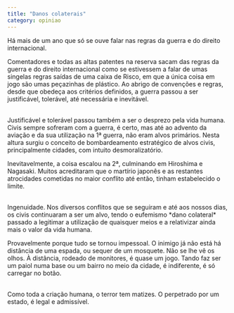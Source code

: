 ```yaml
---
title: "Danos colaterais"
category: opiniao
---
```


Há mais de um ano que só se ouve falar nas regras da guerra e do direito internacional. 

Comentadores e todas as altas patentes na reserva sacam das regras da guerra e do direito internacional como se estivessem a falar de umas singelas regras saídas de uma caixa de Risco, em que a única coisa em jogo são umas peçazinhas de plástico.
Ao abrigo de convenções e regras, desde que obedeça aos critérios definidos, a guerra passou a ser justificável, tolerável, até necessária e inevitável.

<br/>
Justificável e tolerável passou também a ser o desprezo pela vida humana.
Civis sempre sofreram com a guerra, é certo, mas até ao advento da aviação e da sua utilização na 1ª guerra, não eram alvos primários. Nesta altura surgiu o conceito de bombardeamento estratégico de alvos civis, principalmente cidades, com intuito desmoralizatório.

Inevitavelmente, a coisa escalou na 2ª, culminando em Hiroshima e Nagasaki.
Muitos acreditaram que o martírio japonês e as restantes atrocidades cometidas no maior conflito até então, tinham estabelecido o limite.

<br/>
Ingenuidade. Nos diversos conflitos que se seguiram e até aos nossos dias, os civis continuaram a ser um alvo, tendo o eufemismo *dano colateral* passado a legitimar a utilização de quaisquer meios e a relativizar ainda mais o valor da vida humana. 

Provavelmente porque tudo se tornou impessoal. O inimigo já não está há distância de uma espada, ou sequer de um mosquete. Não se lhe vê os olhos. À distância, rodeado de monitores, é quase um jogo. Tando faz ser um paiol numa base ou um bairro no meio da cidade, é indiferente, é só carregar no botão.

<br/>
Como toda a criação humana, o terror tem matizes. O perpetrado por um estado, é legal e admissível.

